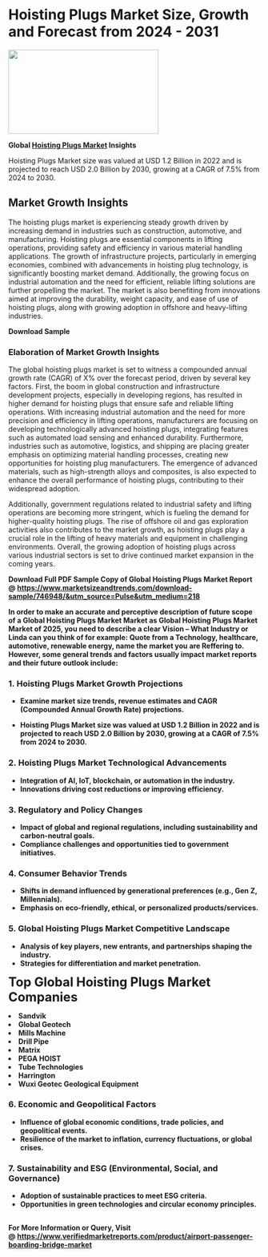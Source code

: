 <H1>Hoisting Plugs Market Size, Growth and Forecast from 2024 - 2031</H1><img class="aligncenter size-medium wp-image-584254" src="https://thirdeyenews.in/wp-content/uploads/2024/09/Global-Market-Research-300x168.jpeg" alt="" width="300" height="168" /><p><strong>Global&nbsp;<a href="https://www.marketsizeandtrends.com/download-sample/746948/&amp;utm_source=Pulse&amp;utm_medium=218">Hoisting Plugs Market</a> Insights</strong></p><p>Hoisting Plugs Market size was valued at USD 1.2 Billion in 2022 and is projected to reach USD 2.0 Billion by 2030, growing at a CAGR of 7.5% from 2024 to 2030.</p><p><h2>Market Growth Insights</h2> <p>The hoisting plugs market is experiencing steady growth driven by increasing demand in industries such as construction, automotive, and manufacturing. Hoisting plugs are essential components in lifting operations, providing safety and efficiency in various material handling applications. The growth of infrastructure projects, particularly in emerging economies, combined with advancements in hoisting plug technology, is significantly boosting market demand. Additionally, the growing focus on industrial automation and the need for efficient, reliable lifting solutions are further propelling the market. The market is also benefiting from innovations aimed at improving the durability, weight capacity, and ease of use of hoisting plugs, along with growing adoption in offshore and heavy-lifting industries.</p> <p><strong>Download Sample</strong></p> <h3>Elaboration of Market Growth Insights</h3> <p>The global hoisting plugs market is set to witness a compounded annual growth rate (CAGR) of X% over the forecast period, driven by several key factors. First, the boom in global construction and infrastructure development projects, especially in developing regions, has resulted in higher demand for hoisting plugs that ensure safe and reliable lifting operations. With increasing industrial automation and the need for more precision and efficiency in lifting operations, manufacturers are focusing on developing technologically advanced hoisting plugs, integrating features such as automated load sensing and enhanced durability. Furthermore, industries such as automotive, logistics, and shipping are placing greater emphasis on optimizing material handling processes, creating new opportunities for hoisting plug manufacturers. The emergence of advanced materials, such as high-strength alloys and composites, is also expected to enhance the overall performance of hoisting plugs, contributing to their widespread adoption.</p> <p>Additionally, government regulations related to industrial safety and lifting operations are becoming more stringent, which is fueling the demand for higher-quality hoisting plugs. The rise of offshore oil and gas exploration activities also contributes to the market growth, as hoisting plugs play a crucial role in the lifting of heavy materials and equipment in challenging environments. Overall, the growing adoption of hoisting plugs across various industrial sectors is set to drive continued market expansion in the coming years.</p> <p><strong></p><p><span class=""><strong>Download Full PDF Sample Copy of Global Hoisting Plugs Market Report</strong> @ <a href="https://www.marketsizeandtrends.com/download-sample/746948/&amp;utm_source=Pulse&amp;utm_medium=218" target="_blank">https://www.marketsizeandtrends.com/download-sample/746948/&amp;utm_source=Pulse&amp;utm_medium=218</a></span></p><p>In order to make an accurate and perceptive description of future scope of a Global&nbsp;Hoisting Plugs Market Market as Global&nbsp;Hoisting Plugs Market Market of 2025, you need to describe a clear Vision &ndash; What Industry or Linda can you think of for example: Quote from a Technology, healthcare, automotive, renewable energy, name the market you are Reffering to. However, some general trends and factors usually impact market reports and their future outlook include:</p><h3>1.&nbsp;<strong>Hoisting Plugs Market Growth Projections</strong></h3><ul><li>Examine market size trends, revenue estimates and CAGR (Compounded Annual Growth Rate) projections.</li><li><p>Hoisting Plugs Market size was valued at USD 1.2 Billion in 2022 and is projected to reach USD 2.0 Billion by 2030, growing at a CAGR of 7.5% from 2024 to 2030.</p></li></ul><h3>2.&nbsp;<strong>Hoisting Plugs Market Technological Advancements</strong></h3><ul><li>Integration of AI, IoT, blockchain, or automation in the industry.</li><li>Innovations driving cost reductions or improving efficiency.</li></ul><h3>3.&nbsp;<strong>Regulatory and Policy Changes</strong></h3><ul><li>Impact of global and regional regulations, including sustainability and carbon-neutral goals.</li><li>Compliance challenges and opportunities tied to government initiatives.</li></ul><h3>4.&nbsp;<strong>Consumer Behavior Trends</strong></h3><ul><li>Shifts in demand influenced by generational preferences (e.g., Gen Z, Millennials).</li><li>Emphasis on eco-friendly, ethical, or personalized products/services.</li></ul><h3>5.&nbsp;<strong>Global Hoisting Plugs Market Competitive Landscape</strong></h3><ul><li>Analysis of key players, new entrants, and partnerships shaping the industry.</li><li>Strategies for differentiation and market penetration.</li></ul><p data-pm-slice="1 1 []"><span style="color: inherit; font-family: inherit; font-size: 25px;">Top Global Hoisting Plugs Market Companies</span></p><div class="" data-test-id=""><p><li>Sandvik</li><li> Global Geotech</li><li> Mills Machine</li><li> Drill Pipe</li><li> Matrix</li><li> PEGA HOIST</li><li> Tube Technologies</li><li> Harrington</li><li> Wuxi Geotec Geological Equipment</li></p></div><h3>6.&nbsp;<strong>Economic and Geopolitical Factors</strong></h3><ul><li>Influence of global economic conditions, trade policies, and geopolitical events.</li><li>Resilience of the market to inflation, currency fluctuations, or global crises.</li></ul><h3>7.&nbsp;<strong>Sustainability and ESG (Environmental, Social, and Governance)</strong></h3><ul><li>Adoption of sustainable practices to meet ESG criteria.</li><li>Opportunities in green technologies and circular economy principles.</li></ul><h2><strong style="font-size: 14px;">For More Information or Query, Visit @&nbsp;</strong><a style="background-color: #ffffff; font-size: 14px;" href="https://www.marketsizeandtrends.com/report/hoisting-plugs-market/" target="_blank">https://www.verifiedmarketreports.com/product/airport-passenger-boarding-bridge-market</a></h2>
